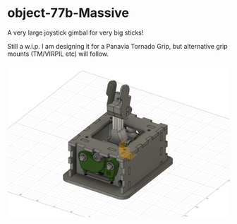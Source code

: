 # object-77b-Massive
A very large joystick gimbal for very big sticks!

Still a w.i.p. I am designing it for a Panavia Tornado Grip, but alternative grip mounts (TM/VIRPIL etc) will follow.

![Screenshot](HeaderImage.PNG)
